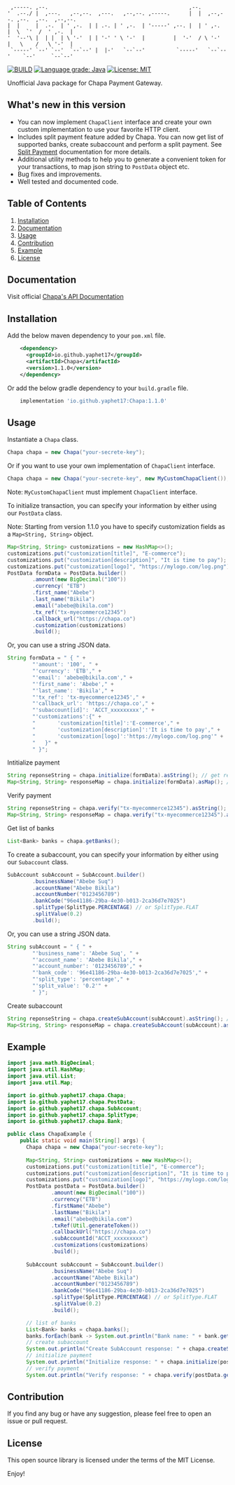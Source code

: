 ```
 ,-----. ,--.                                             ,--.                              
'  .--./ |  ,---.   ,--,--.  ,---.   ,--,--. ,-----.      |  |  ,--,--. ,--.  ,--.  ,--,--. 
|  |     |  .-.  | ' ,-.  | | .-. | ' ,-.  | '-----' ,--. |  | ' ,-.  |  \  `'  /  ' ,-.  | 
'  '--'\ |  | |  | \ '-'  | | '-' ' \ '-'  |         |  '-'  / \ '-'  |   \    /   \ '-'  | 
 `-----' `--' `--'  `--`--' |  |-'   `--`--'          `-----'   `--`--'    `--'     `--`--'
```

[![BUILD](https://github.com/yaphet17/chapa-java/actions/workflows/maven.yml/badge.svg)](https://github.com/yaphet17/chapa-java/actions/workflows/maven.yml/) [![Language grade: Java](https://img.shields.io/lgtm/grade/java/g/yaphet17/chapa-java.svg?logo=lgtm&logoWidth=18)](https://lgtm.com/projects/g/yaphet17/chapa-java/context:java) [![License: MIT](https://img.shields.io/badge/License-MIT-yellow.svg)](https://opensource.org/licenses/MIT) 

Unofficial Java package for Chapa Payment Gateway.

## What's new in this version
- You can now implement `ChapaClient` interface and create your own custom implementation
  to use your favorite HTTP client.
- Includes split payment feature added by Chapa. You can now get list of supported banks, create
  subaccount and perform a split payment. See [Split Payment](https://developer.chapa.co/docs/split-payment/) documentation for more details.
- Additional utility methods to help you to generate a convenient token for your transactions, to map json string
  to `PostData` object etc.
- Bug fixes and improvements.
- Well tested and documented code.

## Table of Contents
1. [Installation](#installation)
2. [Documentation](#documentation)
3. [Usage](#usage)
4. [Contribution](#contribution)
5. [Example](#example)
6. [License](#license)

## Documentation
Visit official [Chapa's API Documentation](https://developer.chapa.co/docs)
## Installation
 Add the below maven dependency to your `pom.xml` file.
```xml
    <dependency>
      <groupId>io.github.yaphet17</groupId>
      <artifactId>Chapa</artifactId>
      <version>1.1.0</version>
    </dependency>
```
Or add the below gradle dependency to your `build.gradle` file.
```groovy
    implementation 'io.github.yaphet17:Chapa:1.1.0'
```

## Usage

Instantiate a `Chapa` class.
```java       
Chapa chapa = new Chapa("your-secrete-key");
```
Or if you want to use your own implementation of `ChapaClient` interface.
```java
Chapa chapa = new Chapa("your-secrete-key", new MyCustomChapaClient());
```
Note: `MyCustomChapaClient` must implement `ChapaClient` interface.

To initialize transaction, you can specify your information by either using our `PostData` class.

Note: Starting from version 1.1.0 you have to specify customization fields as a `Map<String, String>` object.

```java
Map<String, String> customizations = new HashMap<>();
customizations.put("customization[title]", "E-commerce");
customizations.put("customization[description]", "It is time to pay");
customizations.put("customization[logo]", "https://mylogo.com/log.png");
PostData formData = PostData.builder()
        .amount(new BigDecimal("100"))
        .currency( "ETB")
        .first_name("Abebe")
        .last_name("Bikila")
        .email("abebe@bikila.com")
        .tx_ref("tx-myecommerce12345")
        .callback_url("https://chapa.co")
        .customization(customizations)
        .build();
```
Or, you can use a string JSON data.
```java 
String formData = " { " +
        "'amount': '100', " +
        "'currency': 'ETB'," +
        "'email': 'abebe@bikila.com'," +
        "'first_name': 'Abebe'," +
        "'last_name': 'Bikila'," +
        "'tx_ref': 'tx-myecommerce12345'," +
        "'callback_url': 'https://chapa.co'," +
        "'subaccount[id]': 'ACCT_xxxxxxxxx'," +
        "'customizations':{" +
        "       'customization[title]':'E-commerce'," +
        "       'customization[description]':'It is time to pay'," +
        "       'customization[logo]':'https://mylogo.com/log.png'" +
        "   }" +
        " }";
```
Intitialize payment
```java
String reponseString = chapa.initialize(formData).asString(); // get response in a string JSON format
Map<String, String> responseMap = chapa.initialize(formData).asMap(); // get response as a Map object 
```
Verify payment
```java
String reponseString = chapa.verify("tx-myecommerce12345").asString(); // get response in a string JSON format
Map<String, String> responseMap = chapa.verify("tx-myecommerce12345").asMap(); // get response as a Map object 
```
Get list of banks
```java
List<Bank> banks = chapa.getBanks();
```
To create a subaccount, you can specify your information by either using our `Subaccount` class.
```java
SubAccount subAccount = SubAccount.builder()
        .businessName("Abebe Suq")
        .accountName("Abebe Bikila")
        .accountNumber("0123456789")
        .bankCode("96e41186-29ba-4e30-b013-2ca36d7e7025")
        .splitType(SplitType.PERCENTAGE) // or SplitType.FLAT
        .splitValue(0.2)
        .build();
```
Or, you can use a string JSON data.
```java
String subAccount = " { " +
        "'business_name': 'Abebe Suq', " +
        "'account_name': 'Abebe Bikila'," +
        "'account_number': '0123456789'," +
        "'bank_code': '96e41186-29ba-4e30-b013-2ca36d7e7025'," +
        "'split_type': 'percentage'," +
        "'split_value': '0.2'" +
        " }";
```
Create subaccount
```java
String reponseString = chapa.createSubAccount(subAccount).asString(); // get response in a string JSON format
Map<String, String> responseMap = chapa.createSubAccount(subAccount).asMap(); // get response as a Map object 
```
## Example
```java
import java.math.BigDecimal;
import java.util.HashMap;
import java.util.List;
import java.util.Map;

import io.github.yaphet17.chapa.Chapa;
import io.github.yaphet17.chapa.PostData;
import io.github.yaphet17.chapa.SubAccount;
import io.github.yaphet17.chapa.SplitType;
import io.github.yaphet17.chapa.Bank;

public class ChapaExample {
    public static void main(String[] args) {
      Chapa chapa = new Chapa("your-secrete-key");
    
      Map<String, String> customizations = new HashMap<>();
      customizations.put("customization[title]", "E-commerce");
      customizations.put("customization[description]", "It is time to pay");
      customizations.put("customization[logo]", "https://mylogo.com/log.png");
      PostData postData = PostData.builder()
              .amount(new BigDecimal("100"))
              .currency("ETB")
              .firstName("Abebe")
              .lastName("Bikila")
              .email("abebe@bikila.com")
              .txRef(Util.generateToken())
              .callbackUrl("https://chapa.co")
              .subAccountId("ACCT_xxxxxxxxx")
              .customizations(customizations)
              .build();
      
      SubAccount subAccount = SubAccount.builder()
              .businessName("Abebe Suq")
              .accountName("Abebe Bikila")
              .accountNumber("0123456789")
              .bankCode("96e41186-29ba-4e30-b013-2ca36d7e7025")
              .splitType(SplitType.PERCENTAGE) // or SplitType.FLAT
              .splitValue(0.2)
              .build();

      // list of banks
      List<Bank> banks = chapa.banks();
      banks.forEach(bank -> System.out.println("Bank name: " + bank.getName() + " Bank Code: " + bank.getId()));
      // create subaccount
      System.out.println("Create SubAccount response: " + chapa.createSubAccount(subAccount).asString());
      // initialize payment
      System.out.println("Initialize response: " + chapa.initialize(postData).asString());
      // verify payment
      System.out.println("Verify response: " + chapa.verify(postData.getTxRef()).asString());
```
## Contribution
If you find any bug or have any suggestion, please feel free to open an issue or pull request.

## License
This open source library is licensed under the terms of the MIT License.

Enjoy!